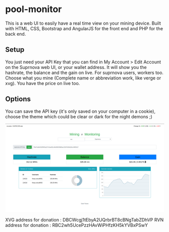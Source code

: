 # pool-monitor

This is a web UI to easily have a real time view on your mining device. Built with HTML, CSS, Bootstrap and AngularJS for the front end and PHP for the back end.

## Setup

You just need your API Key that you can find in My Account > Edit Account on the Suprnova web UI, or your wallet address. It will show you the hashrate, the balance and the gain on live. For suprnova users, workers too. Choose what you mine (Complete name or abbreviation work, like verge or xvg). You have the price on live too.

## Options

You can save the API key (it's only saved on your computer in a cookie), choose the theme which could be clear or dark for the night demons ;)


![alt text](https://github.com/flowp98/pool-monitor/blob/master/img/screen_demo.png)



XVG address for donation : DBCWcgj1tEbyA2UQrbrBT8cBNgTabZDhVP
RVN address for donation : RBC2wh5UcePzzHAvWiPHfzKH5kYVBxPSwY
